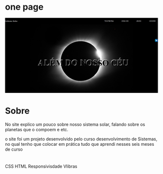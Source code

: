 # one page
<img src="./img/Captura de tela 2022-12-13 075513.png">


# Sobre

No site explico um pouco sobre nosso sistema solar, falando sobre os planetas que o compoem e etc.

o site foi um projeto desenvolvido pelo curso desenvolvimento de Sistemas, no qual tenho que colocar em prática tudo que aprendi nesses seis meses de curso


# 
CSS
HTML
Responsivisdade
 Vlibras

